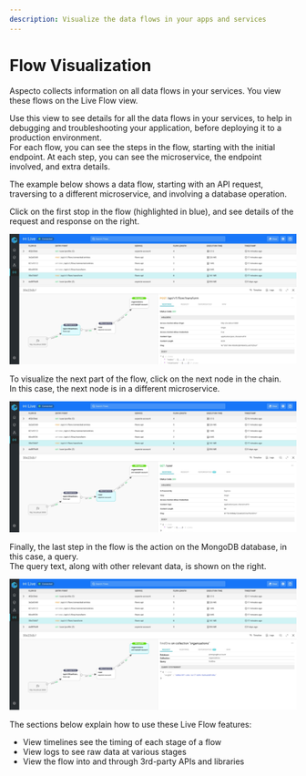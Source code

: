 ```yaml
---
description: Visualize the data flows in your apps and services
---
```


# Flow Visualization

Aspecto collects information on all data flows in your services. You view these flows on the Live Flow view.

Use this view to see details for all the data flows in your services, to help in debugging and troubleshooting your application, before deploying it to a production environment.   
For each flow,  you can see the steps in the flow, starting with the initial endpoint. At each step, you can see the microservice, the endpoint involved, and extra details.

The example below shows a data flow, starting with an API request, traversing to a different microservice, and involving a database operation.

 Click on the first stop in the flow \(highlighted in blue\), and see details of the request and response on the right.

![](../../.gitbook/assets/flow-example-3.jpeg)

To visualize the next part of the flow, click on the next node in the chain.  
In this case, the next node is in a different microservice.

![](../../.gitbook/assets/flow-example-1.jpeg)

Finally, the last step in the flow is the action on the MongoDB database, in this case, a query.   
The query text, along with other relevant data, is shown on the right.

![](../../.gitbook/assets/flow-example-2.jpeg)

The sections below explain how to use these Live Flow features:

* View timelines see the timing of each stage of a flow
* View logs to see raw data at various stages
* View the flow into and through 3rd-party APIs and libraries

